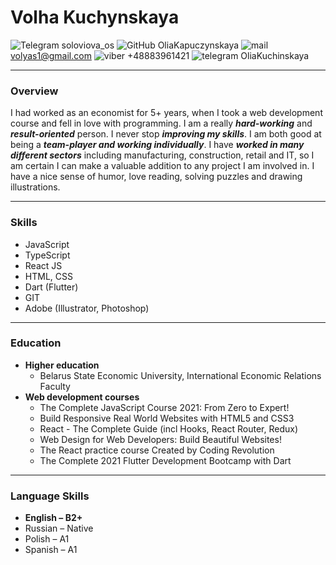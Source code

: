 # Volha Kuchynskaya

![Telegram](https://raw.githubusercontent.com/OliaKapuczynskaya/rsschool-cv/1a4291ec35ed421cbe39255fcababb7e01677fc2/icons/Skype.ico) soloviova_os ![GitHub](https://raw.githubusercontent.com/OliaKapuczynskaya/rsschool-cv/1a4291ec35ed421cbe39255fcababb7e01677fc2/icons/Discord.ico) OliaKapuczynskaya  ![mail](https://raw.githubusercontent.com/OliaKapuczynskaya/rsschool-cv/1a4291ec35ed421cbe39255fcababb7e01677fc2/icons/Mail.ico) volyas1@gmail.com ![viber](https://raw.githubusercontent.com/OliaKapuczynskaya/rsschool-cv/1a4291ec35ed421cbe39255fcababb7e01677fc2/icons/Viber.ico) +48883961421 ![telegram](https://raw.githubusercontent.com/OliaKapuczynskaya/rsschool-cv/1a4291ec35ed421cbe39255fcababb7e01677fc2/icons/Telegram.ico) OliaKuchinskaya


------------
###  Overview
I had worked as an economist for 5+ years, when I took a web development course and fell in love with programming. I am a really ***hard-working*** and ***result-oriented*** person. I never stop ***improving my skills***. I am both good at being a ***team-player and working individually***. I have ***worked in many different sectors*** including manufacturing, construction, retail and IT, so I am certain I can make a valuable addition to any project I am involved in. I have a nice sense of humor, love reading, solving puzzles and drawing illustrations.

------------

### Skills
- JavaScript
- TypeScript
- React JS
- HTML, CSS
- Dart (Flutter)
- GIT
- Adobe (Illustrator, Photoshop)

------------

### Education
+ **Higher education**
    + Belarus State Economic University, International Economic Relations Faculty
+ **Web development courses**
    * The Complete JavaScript Course 2021: From Zero to Expert!
    * Build Responsive Real World Websites with HTML5 and CSS3
    * React - The Complete Guide (incl Hooks, React Router, Redux)
    * Web Design for Web Developers: Build Beautiful Websites!
    * The React practice course Created by Coding Revolution
    * The Complete 2021 Flutter Development Bootcamp with Dart

------------

### Language Skills 
- **English – B2+**
- Russian – Native
- Polish – A1
- Spanish – A1
